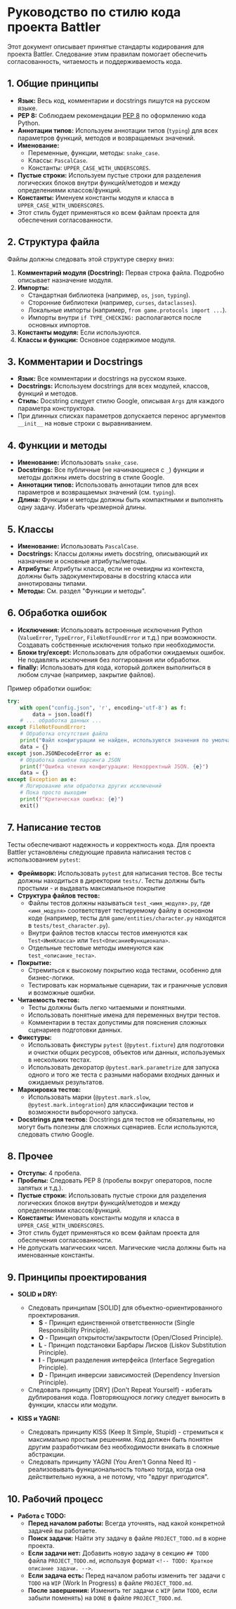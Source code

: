 # Руководство по стилю кода проекта Battler

Этот документ описывает принятые стандарты кодирования для проекта Battler. Следование этим правилам помогает обеспечить согласованность, читаемость и поддерживаемость кода.

## 1. Общие принципы

* **Язык:** Весь код, комментарии и docstrings пишутся на русском языке.
* **PEP 8:** Соблюдаем рекомендации [PEP 8](https://peps.python.org/pep-0008/) по оформлению кода Python.
* **Аннотации типов:** Используем аннотации типов (`typing`) для всех параметров функций, методов и возвращаемых значений.
* **Именование:**
  * Переменные, функции, методы: `snake_case`.
  * Классы: `PascalCase`.
  * Константы: `UPPER_CASE_WITH_UNDERSCORES`.
* **Пустые строки:** Используем пустые строки для разделения логических блоков внутри функций/методов и между определениями классов/функций.
* **Константы:** Именуем константы модуля и класса в `UPPER_CASE_WITH_UNDERSCORES`.
* Этот стиль будет применяться ко всем файлам проекта для обеспечения согласованности.

## 2. Структура файла

Файлы должны следовать этой структуре сверху вниз:

1. **Комментарий модуля (Docstring):** Первая строка файла. Подробно описывает назначение модуля.
2. **Импорты:**
   * Стандартная библиотека (например, `os`, `json`, `typing`).
   * Сторонние библиотеки (например, `curses`, `dataclasses`).
   * Локальные импорты (например, `from game.protocols import ...`).
   * Импорты внутри `if TYPE_CHECKING:` располагаются после основных импортов.
3. **Константы модуля:** Если используются.
4. **Классы и функции:** Основное содержимое модуля.

## 3. Комментарии и Docstrings

* **Язык:** Все комментарии и docstrings на русском языке.
* **Docstrings:** Используем docstrings для всех модулей, классов, функций и методов.
* **Стиль:** Docstring следует стилю Google, описывая `Args` для каждого параметра конструктора.
* При длинных списках параметров допускается перенос аргументов `__init__` на новые строки с выравниванием.

## 4. Функции и методы

* **Именование:** Использовать `snake_case`.
* **Docstrings:** Все публичные (не начинающиеся с `_`) функции и методы должны иметь docstring в стиле Google.
* **Аннотации типов:** Использовать аннотации типов для всех параметров и возвращаемых значений (см. `typing`).
* **Длина:** Функции и методы должны быть компактными и выполнять одну задачу. Избегать чрезмерной длины.

## 5. Классы

* **Именование:** Использовать `PascalCase`.
* **Docstrings:** Классы должны иметь docstring, описывающий их назначение и основные атрибуты/методы.
* **Атрибуты:** Атрибуты класса, если не очевидны из контекста, должны быть задокументированы в docstring класса или аннотированы типами.
* **Методы:** См. раздел "Функции и методы".

## 6. Обработка ошибок

* **Исключения:** Использовать встроенные исключения Python (`ValueError`, `TypeError`, `FileNotFoundError` и т.д.) при возможности. Создавать собственные исключения только при необходимости.
* **Блоки try/except:** Использовать для обработки ожидаемых ошибок. Не подавлять исключения без логгирования или обработки.
* **finally:** Использовать для кода, который должен выполниться в любом случае (например, закрытие файлов).

Пример обработки ошибок:

```python
try:
    with open("config.json", 'r', encoding='utf-8') as f:
        data = json.load(f)
    # ... обработка данных ...
except FileNotFoundError:
    # Обработка отсутствия файла
    print("Файл конфигурации не найден, используются значения по умолчанию.")
    data = {}
except json.JSONDecodeError as e:
    # Обработка ошибки парсинга JSON
    print(f"Ошибка чтения конфигурации: Некорректный JSON. {e}")
    data = {}
except Exception as e:
    # Логирование или обработка других исключений
    # Пока просто выходим
    print(f"Критическая ошибка: {e}")
    exit()
```
## 7. Написание тестов

Тесты обеспечивают надежность и корректность кода. Для проекта Battler установлены следующие правила написания тестов с использованием `pytest`:

* **Фреймворк:** Использовать `pytest` для написания тестов. Все тесты должны находиться в директории `tests/`. Тесты должны быть простыми - и выдавать максимальное покрытие
* **Структура файлов тестов:**
  * Файлы тестов должны называться `test_<имя_модуля>.py`, где `<имя_модуля>` соответствует тестируемому файлу в основном коде (например, тесты для `game/entities/character.py` находятся в `tests/test_character.py`).
  * Внутри файлов тестов классы тестов именуются как `Test<ИмяКласса>` или `Test<ОписаниеФункционала>`.
  * Отдельные тестовые методы именуются как `test_<описание_теста>`.
* **Покрытие:**
  * Стремиться к высокому покрытию кода тестами, особенно для бизнес-логики.
  * Тестировать как нормальные сценарии, так и граничные условия и возможные ошибки.
* **Читаемость тестов:**
  * Тесты должны быть легко читаемыми и понятными.
  * Использовать понятные имена для переменных внутри тестов.
  * Комментарии в тестах допустимы для пояснения сложных сценариев подготовки данных.
* **Фикстуры:**
  * Использовать фикстуры `pytest` (`@pytest.fixture`) для подготовки и очистки общих ресурсов, объектов или данных, используемых в нескольких тестах.
  * Использовать декоратор `@pytest.mark.parametrize` для запуска одного и того же теста с разными наборами входных данных и ожидаемых результатов.
* **Маркировка тестов:**
  * Использовать марки (`@pytest.mark.slow`, `@pytest.mark.integration`) для классификации тестов и возможности выборочного запуска.
* **Docstrings для тестов:** Docstrings для тестов не обязательны, но могут быть полезны для сложных сценариев. Если используются, следовать стилю Google.

## 8. Прочее

* **Отступы:** 4 пробела.
* **Пробелы:** Следовать PEP 8 (пробелы вокруг операторов, после запятых и т.д.).
* **Пустые строки:** Использовать пустые строки для разделения логических блоков внутри функций/методов и между определениями классов/функций.
* **Константы:** Именовать константы модуля и класса в `UPPER_CASE_WITH_UNDERSCORES`.
* Этот стиль будет применяться ко всем файлам проекта для обеспечения согласованности.
* Не допускать магических чисел. Магические числа должны быть на именованные константы.

## 9. Принципы проектирования

* **SOLID и DRY:**
  * Следовать принципам [SOLID] для объектно-ориентированного проектирования.
    * **S** - Принцип единственной ответственности (Single Responsibility Principle).
    * **O** - Принцип открытости/закрытости (Open/Closed Principle).
    * **L** - Принцип подстановки Барбары Лисков (Liskov Substitution Principle).
    * **I** - Принцип разделения интерфейса (Interface Segregation Principle).
    * **D** - Принцип инверсии зависимостей (Dependency Inversion Principle).
  * Следовать принципу [DRY] (Don't Repeat Yourself) - избегать дублирования кода. Повторяющуюся логику следует выносить в функции, классы или модули.

* **KISS и YAGNI:**

  * Следовать принципу KISS  (Keep It Simple, Stupid) - стремиться к максимально простым решениям. Код должен быть понятен другим разработчикам без необходимости вникать в сложные абстракции.
  * Следовать принципу YAGNI  (You Aren't Gonna Need It) - реализовывать функциональность только тогда, когда она действительно нужна, а не потому, что "вдруг пригодится".

## 10. Рабочий процесс

* **Работа с TODO:**
  * **Перед началом работы:** Всегда уточнять, над какой конкретной задачей вы работаете.
  * **Поиск задачи:** Найти эту задачу в файле `PROJECT_TODO.md` в корне проекта.
  * **Если задачи нет:** Добавить новую задачу в секцию `## TODO` файла `PROJECT_TODO.md`, используя формат `<!-- TODO: Краткое описание задачи. -->`.
  * **Если задача есть:** Перед началом работы изменить тег задачи с `TODO` на `WIP` (Work In Progress) в файле `PROJECT_TODO.md`.
  * **После завершения:** Изменить тег задачи с `WIP` (или `TODO`, если забыли поменять) на `DONE` в файле `PROJECT_TODO.md`.